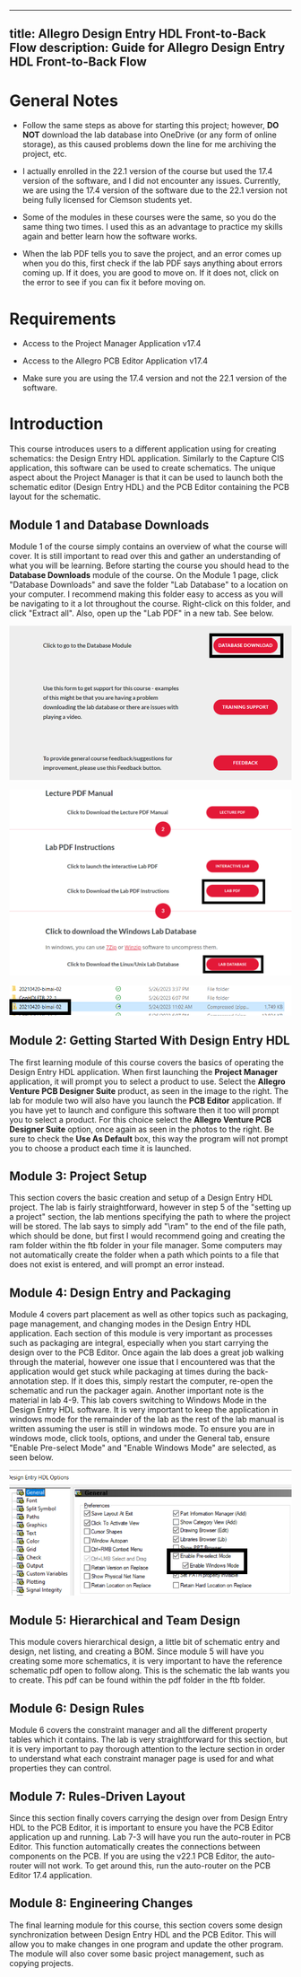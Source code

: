 
---
title: Allegro Design Entry HDL Front-to-Back Flow
description: Guide for Allegro Design Entry HDL Front-to-Back Flow 
--- 

# General Notes

* Follow the same steps as above for starting this project; however, **DO NOT** download the lab database into OneDrive (or any form of online storage), as this caused problems down the line for me archiving the project, etc. 

* I actually enrolled in the 22.1 version of the course but used the 17.4 version of the software, and I did not encounter any issues. Currently, we are using the 17.4 version of the software due to the 22.1 version not being fully licensed for Clemson students yet. 

* Some of the modules in these courses were the same, so you do the same thing two times. I used this as an advantage to practice my skills again and better learn how the software works. 

* When the lab PDF tells you to save the project, and an error comes up when you do this, first check if the lab PDF says anything about errors coming up. If it does, you are good to move on. If it does not, click on the error to see if you can fix it before moving on.

# Requirements

* Access to the Project Manager Application v17.4

* Access to the Allegro PCB Editor Application v17.4

* Make sure you are using the 17.4 version and not the 22.1 version of the software.

# Introduction

This course introduces users to a different application using for creating schematics: the Design Entry HDL application. Similarly to the Capture CIS application, this software can be used to create schematics. The unique aspect about the Project Manager is that it can be used to launch both the schematic editor (Design Entry HDL) and the PCB Editor containing the PCB layout for the schematic.

## Module 1 and Database Downloads

Module 1 of the course simply contains an overview of what the course will cover. It is still important to read over this and gather an understanding of what you will be learning. Before starting the course you should head to the **Database Downloads** module of the course. On the Module 1 page, click "Database Downloads" and save the folder "Lab Database" to a location on your computer. I recommend making this folder easy to access as you will be navigating to it a lot throughout the course. Right-click on this folder, and click "Extract all". Also, open up the "Lab PDF" in a new tab. See below.


![Module1_1_OrCad](../../../assets/guide_assets/orcad_guide_assets/Module1_1.png)

![Module1_2_OrCad](../../../assets/guide_assets/orcad_guide_assets/Module1_2.png)

![Module1_3_OrCad](../../../assets/guide_assets/orcad_guide_assets/Module1_3.png)

## Module 2: Getting Started With Design Entry HDL

The first learning module of this course covers the basics of operating the Design Entry HDL application. When first launching the **Project Manager** application, it will prompt you to select a product to use. Select the **Allegro Venture PCB Designer Suite** product, as seen in the image to the right. The lab for module two will also have you launch the **PCB Editor** application. If you have yet to launch and configure this software then it too will prompt you to select a product. For this choice select the **Allegro Venture PCB Designer Suite** option, once again as seen in the photos to the right. Be sure to check the **Use As Default** box, this way the program will not prompt you to choose a product each time it is launched. 

## Module 3: Project Setup

This section covers the basic creation and setup of a Design Entry HDL project. The lab is fairly straightforward, however in step 5 of the "setting up a project" section, the lab mentions specifying the path to where the project will be stored. The lab says to simply add "\ram" to the end of the file path, which should be done, but first I would recommend going and creating the ram folder within the ftb folder in your file manager. Some computers may not automatically create the folder when a path which points to a file that does not exist is entered, and will prompt an error instead.

## Module 4: Design Entry and Packaging

Module 4 covers part placement as well as other topics such as packaging, page management, and changing modes in the Design Entry HDL application. Each section of this module is very important as processes such as packaging are integral, especially when you start carrying the design over to the PCB Editor. Once again the lab does a great job walking through the material, however one issue that I encountered was that the application would get stuck while packaging at times during the back-annotation step. If it does this, simply restart the computer, re-open the schematic and run the packager again. Another important note is the material in lab 4-9. This lab covers switching to Windows Mode in the Design Entry HDL software. It is very important to keep the application in windows mode for the remainder of the lab as the rest of the lab manual is written assuming the user is still in windows mode. To ensure you are in windows mode, click tools, options, and under the General tab, ensure "Enable Pre-select Mode" and "Enable Windows Mode" are selected, as seen below.


![Module4_1_HDL_FTB](../../../assets/guide_assets/hdl_ftb_guide_assets/Module4_1.png)

## Module 5: Hierarchical and Team Design

This module covers hierarchical design, a little bit of schematic entry and design, net listing, and creating a BOM. Since module 5 will have you creating some more schematics, it is very important to have the reference schematic pdf open to follow along. This is the schematic the lab wants you to create. This pdf can be found within the pdf folder in the ftb folder.

## Module 6: Design Rules

Module 6 covers the constraint manager and all the different property tables which it contains. The lab is very straightforward for this section, but it is very important to pay thorough attention to the lecture section in order to understand what each constraint manager page is used for and what properties they can control.

## Module 7: Rules-Driven Layout

Since this section finally covers carrying the design over from Design Entry HDL to the PCB Editor, it is important to ensure you have the PCB Editor application up and running. Lab 7-3 will have you run the auto-router in PCB Editor. This function automatically creates the connections between components on the PCB. If you are using the v22.1 PCB Editor, the auto-router will not work. To get around this, run the auto-router on the PCB Editor 17.4 application.

## Module 8: Engineering Changes

The final learning module for this course, this section covers some design synchronization between Design Entry HDL and the PCB Editor. This will allow you to make changes in one program and update the other program. The module will also cover some basic project management, such as copying projects.